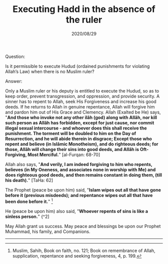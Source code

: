 ﻿---
layout: post
title: "Executing Hadd in the absence of the ruler"
publisher: "alsalafiyyah@icloud.com"
source: "Fatawa Al-Lajnah Ad-Da'imah no. 16815-3"
hijri: Muharram 10, 1442 AH
date: 2020/08/29
category: ["rulership", hudud]
shaykhs: 
 - Shaykh Abdul-'Aziz ibn 'Abdullah ibn Baz
 - Shaykh Salih Fawzan
 - Shaykh Abdullah ibn Ghudayyan
 - Shaykh Abdul-Aziz Aal al-Shaykh
 - Shaykh Bakr Abu Zayd
---

Question: 

Is it permissible to execute Hudud (ordained punishments for violating Allah’s Law) when there is no Muslim ruler?

Answer:

Only a Muslim ruler or his deputy is entitled to execute the Hudud, so as to keep order, prevent transgression, and oppression, and provide security. A sinner has to repent to Allah, seek His Forgiveness and increase his good deeds. If he returns to Allah in genuine repentance, Allah will forgive him and pardon him out of His Grace and Clemency. Allah (Exalted be He) says, "**And those who invoke not any other ilâh (god) along with Allâh, nor kill such person as Allâh has forbidden, except for just cause, nor commit illegal sexual intercourse - and whoever does this shall receive the punishment. The torment will be doubled to him on the Day of Resurrection, and he will abide therein in disgrace; Except those who repent and believe (in Islâmic Monotheism), and do righteous deeds; for those, Allâh will change their sins into good deeds, and Allâh is Oft-Forgiving, Most Merciful.**" [al-Furqan: 68-70]

Allah also says, "**And verily, I am indeed forgiving to him who repents, believes (in My Oneness, and associates none in worship with Me) and does righteous good deeds, and then remains constant in doing them, (till his death).**" [TaHa: 62]

The Prophet (peace be upon him) said, "**Islam wipes out all that have gone before it (previous misdeeds); and repentance wipes out all that have been done before it.**" [^1]

He (peace be upon him) also said, "**Whoever repents of sins is like a sinless person.**" {^2]

May Allah grant us success. May peace and blessings be upon our Prophet Muhammad, his family, and Companions.

---
[^1]: Muslim, Sahih, Book on faith, no. 121; Book on remembrance of Allah, supplication, repentance and seeking forgiveness, 4, p. 199.
[^2]: Ibn Majah, vol. 2, p. 1420, no. 4250; Al-Tabarany, vol. 10, p. 185, no. 10281 and vol. 22, p. 306, no. 775; Al-Quda'i, Musnad Al-Shihab, vol. 1, p. 97, no. 108; Abu Nu`aym, Al-Hilyah, vol. 4, p. 210 and vol. 10, p. 398; Al-Sahmy, Tarikh Jurjan, p. 399, no. 674; and Al-Bayhaqy, vol. 10, p. 154.


